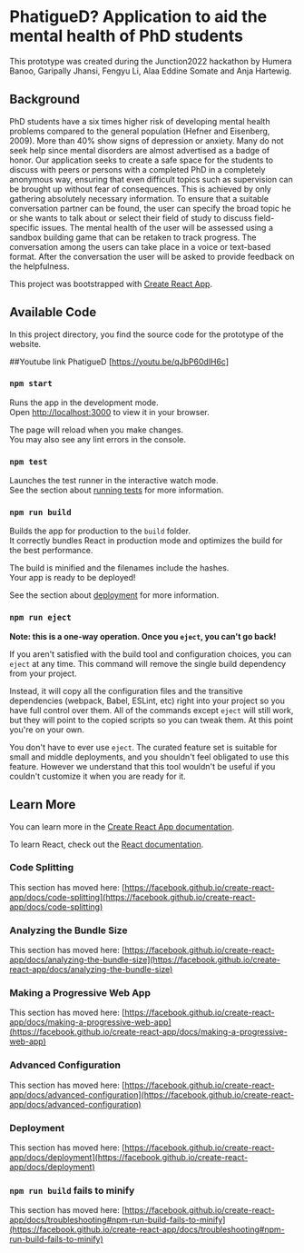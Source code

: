 # PhatigueD? Application to aid the mental health of PhD students

This prototype was created during the Junction2022 hackathon by Humera Banoo, Garipally Jhansi, Fengyu Li, Alaa Eddine Somate and Anja Hartewig. 

## Background
PhD students have a six times higher risk of developing mental health problems compared to the general population (Hefner and Eisenberg, 2009). More than 40% show signs of depression or anxiety. Many do not seek help since mental disorders are almost advertised as a badge of honor.
Our application seeks to create a safe space for the students to discuss with peers or persons with a completed PhD in a completely anonymous way, ensuring that even difficult topics such as supervision can be brought up without fear of consequences. This is achieved by only gathering absolutely necessary information. To ensure that a suitable conversation partner can be found, the user can specify the broad topic he or she wants to talk about or select their field of study to discuss field-specific issues. The mental health of the user will be assessed using a sandbox building game that can be retaken to track progress. The conversation among the users can take place in a voice or text-based format. After the conversation the user will be asked to provide feedback on the helpfulness.

This project was bootstrapped with [Create React App](https://github.com/facebook/create-react-app).

## Available Code

In this project directory, you find the source code for the prototype of the website.

##Youtube link
PhatigueD [https://youtu.be/qJbP60dlH6c]

### `npm start`

Runs the app in the development mode.\
Open [http://localhost:3000](http://localhost:3000) to view it in your browser.

The page will reload when you make changes.\
You may also see any lint errors in the console.

### `npm test`

Launches the test runner in the interactive watch mode.\
See the section about [running tests](https://facebook.github.io/create-react-app/docs/running-tests) for more information.

### `npm run build`

Builds the app for production to the `build` folder.\
It correctly bundles React in production mode and optimizes the build for the best performance.

The build is minified and the filenames include the hashes.\
Your app is ready to be deployed!

See the section about [deployment](https://facebook.github.io/create-react-app/docs/deployment) for more information.

### `npm run eject`

**Note: this is a one-way operation. Once you `eject`, you can't go back!**

If you aren't satisfied with the build tool and configuration choices, you can `eject` at any time. This command will remove the single build dependency from your project.

Instead, it will copy all the configuration files and the transitive dependencies (webpack, Babel, ESLint, etc) right into your project so you have full control over them. All of the commands except `eject` will still work, but they will point to the copied scripts so you can tweak them. At this point you're on your own.

You don't have to ever use `eject`. The curated feature set is suitable for small and middle deployments, and you shouldn't feel obligated to use this feature. However we understand that this tool wouldn't be useful if you couldn't customize it when you are ready for it.

## Learn More

You can learn more in the [Create React App documentation](https://facebook.github.io/create-react-app/docs/getting-started).

To learn React, check out the [React documentation](https://reactjs.org/).

### Code Splitting

This section has moved here: [https://facebook.github.io/create-react-app/docs/code-splitting](https://facebook.github.io/create-react-app/docs/code-splitting)

### Analyzing the Bundle Size

This section has moved here: [https://facebook.github.io/create-react-app/docs/analyzing-the-bundle-size](https://facebook.github.io/create-react-app/docs/analyzing-the-bundle-size)

### Making a Progressive Web App

This section has moved here: [https://facebook.github.io/create-react-app/docs/making-a-progressive-web-app](https://facebook.github.io/create-react-app/docs/making-a-progressive-web-app)

### Advanced Configuration

This section has moved here: [https://facebook.github.io/create-react-app/docs/advanced-configuration](https://facebook.github.io/create-react-app/docs/advanced-configuration)

### Deployment

This section has moved here: [https://facebook.github.io/create-react-app/docs/deployment](https://facebook.github.io/create-react-app/docs/deployment)

### `npm run build` fails to minify

This section has moved here: [https://facebook.github.io/create-react-app/docs/troubleshooting#npm-run-build-fails-to-minify](https://facebook.github.io/create-react-app/docs/troubleshooting#npm-run-build-fails-to-minify)
